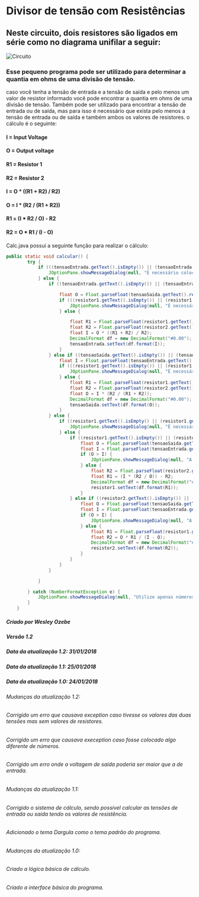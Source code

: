 # Divisor de tensão com Resistências

## Neste circuito, dois resistores são ligados em série como no diagrama unifilar a seguir:
![Circuito](https://upload.wikimedia.org/wikipedia/commons/8/8f/Voltage_divider.svg)

### Esse pequeno programa pode ser utilizado para determinar a quantia em ohms de uma divisão de tensão.
caso você tenha a tensão de entrada e a tensão de saída e pelo menos um valor de resistor informado você pode encontrar a quantia em ohms de uma divisão de tensão. Também pode ser utilizado para encontrar a tensão de entrada ou de saída,
mas para isso é necessário que exista pelo menos a tensão de entrada ou de saída e também ambos os valores de resistores.
o cálculo é o seguinte:
#### I = Input Voltage
#### O = Output voltage
#### R1 = Resistor 1
#### R2 = Resistor 2
#### I = O * ((R1 + R2) / R2)
#### O = I * (R2 / (R1 + R2))
#### R1 = (I * R2 / O) - R2
#### R2 = O * R1 / (I - O)

Calc.java possui a seguinte função para realizar o cálculo:
```java
public static void calcular() {
        try {
            if (((tensaoEntrada.getText().isEmpty()) || (tensaoEntrada.getText() == null)) && ((tensaoSaida.getText().isEmpty()) || (tensaoSaida.getText() == null))) {
                JOptionPane.showMessageDialog(null, "É necessário colocar a tensão de entrada ou de saída", "Erro", JOptionPane.ERROR_MESSAGE);
            } else {
                if ((tensaoEntrada.getText().isEmpty()) || (tensaoEntrada.getText() == null)) {

                    float O = Float.parseFloat(tensaoSaida.getText().replaceAll(",", "."));
                    if (((resistor1.getText().isEmpty()) || (resistor1.getText() == null)) || ((resistor2.getText().isEmpty()) || (resistor2.getText() == null))) {
                        JOptionPane.showMessageDialog(null, "É necessário colocar os dois valores dos resistores\npara calcular a tensão de entrada", "Erro", JOptionPane.ERROR_MESSAGE);
                    } else {

                        float R1 = Float.parseFloat(resistor1.getText());
                        float R2 = Float.parseFloat(resistor2.getText());
                        float I = O * ((R1 + R2) / R2);
                        DecimalFormat df = new DecimalFormat("#0.00");
                        tensaoEntrada.setText(df.format(I));
                    }
                } else if ((tensaoSaida.getText().isEmpty()) || (tensaoSaida.getText() == null)) {
                    float I = Float.parseFloat(tensaoEntrada.getText().replaceAll(",", "."));
                    if (((resistor1.getText().isEmpty()) || (resistor1.getText() == null)) || ((resistor2.getText().isEmpty()) || (resistor2.getText() == null))) {
                        JOptionPane.showMessageDialog(null, "É necessário colocar os dois valores dos resisitores\npara calcular a tensão de saída", "Erro", JOptionPane.ERROR_MESSAGE);
                    } else {
                        float R1 = Float.parseFloat(resistor1.getText());
                        float R2 = Float.parseFloat(resistor2.getText());
                        float O = I * (R2 / (R1 + R2));
                        DecimalFormat df = new DecimalFormat("#0.00");
                        tensaoSaida.setText(df.format(O));
                    }
                } else {
                    if ((resistor1.getText().isEmpty() || (resistor1.getText() == null)) && (resistor2.getText().isEmpty()) || (resistor2.getText() == null)) {
                        JOptionPane.showMessageDialog(null, "É necessário colocar pelo menos um valor de resistor", "Erro", JOptionPane.ERROR_MESSAGE);
                    } else {
                        if ((resistor1.getText().isEmpty()) || (resistor1.getText() == null)) {
                            float O = Float.parseFloat(tensaoSaida.getText().replaceAll(",", "."));
                            float I = Float.parseFloat(tensaoEntrada.getText().replaceAll(",", "."));
                            if (O > I) {
                                JOptionPane.showMessageDialog(null, "A tensão de saída não pode ser maior que a de entrada", "Erro", JOptionPane.ERROR_MESSAGE);
                            } else {
                                float R2 = Float.parseFloat(resistor2.getText());
                                float R1 = (I * (R2 / O)) - R2;
                                DecimalFormat df = new DecimalFormat("#0.00");
                                resistor1.setText(df.format(R1));
                            }
                        } else if ((resistor2.getText().isEmpty()) || (resistor2.getText() == null)) {
                            float O = Float.parseFloat(tensaoSaida.getText().replaceAll(",", "."));
                            float I = Float.parseFloat(tensaoEntrada.getText().replaceAll(",", "."));
                            if (O > I) {
                                JOptionPane.showMessageDialog(null, "A tensão de saída não pode ser maior que a de entrada", "Erro", JOptionPane.ERROR_MESSAGE);
                            } else {
                                float R1 = Float.parseFloat(resistor1.getText());
                                float R2 = O * R1 / (I - O);
                                DecimalFormat df = new DecimalFormat("#0.00");
                                resistor2.setText(df.format(R2));
                            }
                        }
                    }
                }

            }

        } catch (NumberFormatException e) {
            JOptionPane.showMessageDialog(null, "Utilize apenas números", "Erro", JOptionPane.ERROR_MESSAGE);
        }
    }
  ```
##### Criado por Wesley Ozebe
##### Versão 1.2

##### Data da atualização 1.2: 31/01/2018
##### Data da atualização 1.1: 25/01/2018
##### Data da atualização 1.0: 24/01/2018


###### Mudanças da atualização 1.2:
###### Corrigido um erro que causava exception caso tivesse os valores das duas tensões mas sem valores de resistores.
###### Corrigido um erro que causava exeception caso fosse colocado algo diferente de números.
###### Corrigido um erro onde a voltagem de saída poderia ser maior que a de entrada.

###### Mudanças da atualização 1.1:
###### Corrigido o sistema de cálculo, sendo possível calcular as tensões de entrada ou saída tendo os valores de resistência.
###### Adicionado o tema Dargula como o tema padrão do programa.

###### Mudanças da atualização 1.0:
###### Criado a lógica básica de cálculo.
###### Criado a interface básica do programa.



